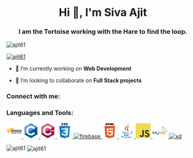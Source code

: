 <h1 align="center">Hi 👋, I'm Siva Ajit</h1>
<h3 align="center">I am the Tortoise working with the Hare to find the loop.</h3>

<p align="left"> <img src="https://komarev.com/ghpvc/?username=ajit61&label=Profile%20views&color=0e75b6&style=flat" alt="ajit61" /> </p>

<p align="left"> <a href="https://github.com/ryo-ma/github-profile-trophy"><img src="https://github-profile-trophy.vercel.app/?username=ajit61" alt="ajit61" /></a> </p>

- 🔭 I’m currently working on **Web Development**

<!-- - 🌱 I’m currently learning **Algorithms** -->

- 👯 I’m looking to collaborate on **Full Stack projects**

<h3 align="left">Connect with me:</h3>
<p align="left">
<!-- <a href="https://linkedin.com/in/siva ajit" target="blank"><img align="center" src="https://raw.githubusercontent.com/rahuldkjain/github-profile-readme-generator/master/src/images/icons/Social/linked-in-alt.svg" alt="siva ajit" height="30" width="40" /></a> -->
<!-- <a href="https://www.codechef.com/users/siva61" target="blank"><img align="center" src="https://cdn.jsdelivr.net/npm/simple-icons@3.1.0/icons/codechef.svg" alt="siva61" height="30" width="40" /></a>
<a href="https://codeforces.com/profile/sivaajit61" target="blank"><img align="center" src="https://raw.githubusercontent.com/rahuldkjain/github-profile-readme-generator/master/src/images/icons/Social/codeforces.svg" alt="sivaajit61" height="30" width="40" /></a>
<a href="https://www.leetcode.com/sivaajit" target="blank"><img align="center" src="https://raw.githubusercontent.com/rahuldkjain/github-profile-readme-generator/master/src/images/icons/Social/leet-code.svg" alt="sivaajit" height="30" width="40" /></a> -->
</p>

<h3 align="left">Languages and Tools:</h3>
<p align="left"> <a href="https://aws.amazon.com" target="_blank" rel="noreferrer"> <img src="https://raw.githubusercontent.com/devicons/devicon/master/icons/amazonwebservices/amazonwebservices-original-wordmark.svg" alt="aws" width="40" height="40"/> </a> <a href="https://www.cprogramming.com/" target="_blank" rel="noreferrer"> <img src="https://raw.githubusercontent.com/devicons/devicon/master/icons/c/c-original.svg" alt="c" width="40" height="40"/> </a> <a href="https://www.w3schools.com/cpp/" target="_blank" rel="noreferrer"> <img src="https://raw.githubusercontent.com/devicons/devicon/master/icons/cplusplus/cplusplus-original.svg" alt="cplusplus" width="40" height="40"/> </a> <a href="https://www.w3schools.com/css/" target="_blank" rel="noreferrer"> <img src="https://raw.githubusercontent.com/devicons/devicon/master/icons/css3/css3-original-wordmark.svg" alt="css3" width="40" height="40"/> </a> <a href="https://firebase.google.com/" target="_blank" rel="noreferrer"> <img src="https://www.vectorlogo.zone/logos/firebase/firebase-icon.svg" alt="firebase" width="40" height="40"/> </a> <a href="https://www.w3.org/html/" target="_blank" rel="noreferrer"> <img src="https://raw.githubusercontent.com/devicons/devicon/master/icons/html5/html5-original-wordmark.svg" alt="html5" width="40" height="40"/> </a> <a href="https://www.java.com" target="_blank" rel="noreferrer"> <img src="https://raw.githubusercontent.com/devicons/devicon/master/icons/java/java-original.svg" alt="java" width="40" height="40"/> </a> <a href="https://developer.mozilla.org/en-US/docs/Web/JavaScript" target="_blank" rel="noreferrer"> <img src="https://raw.githubusercontent.com/devicons/devicon/master/icons/javascript/javascript-original.svg" alt="javascript" width="40" height="40"/> </a> <a href="https://www.mysql.com/" target="_blank" rel="noreferrer"> <img src="https://raw.githubusercontent.com/devicons/devicon/master/icons/mysql/mysql-original-wordmark.svg" alt="mysql" width="40" height="40"/> </a> <a href="https://www.adobe.com/products/xd.html" target="_blank" rel="noreferrer"> <img src="https://cdn.worldvectorlogo.com/logos/adobe-xd.svg" alt="xd" width="40" height="40"/> </a> </p>

<p><img align="left" src="https://github-readme-stats.vercel.app/api/top-langs?username=ajit61&show_icons=true&locale=en&layout=compact" alt="ajit61" /></p>

<p>&nbsp;<img align="center" src="https://github-readme-stats.vercel.app/api?username=ajit61&show_icons=true&locale=en" alt="ajit61" /></p>
